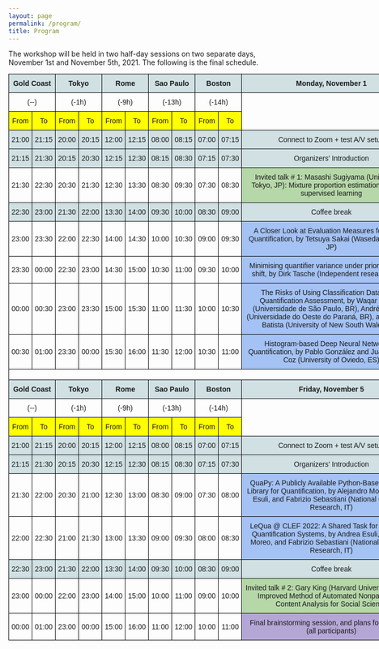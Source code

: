 ```yaml
---
layout: page
permalink: /program/
title: Program
---
```


The workshop will be held in two half-day sessions on two separate days, November 1st and November 5th, 2021. The following is the final schedule.


<style type="text/css">
.tg  {border-collapse:collapse;border-spacing:0;margin:0px auto;}
.tg td{border-color:black;border-style:solid;border-width:1px;font-family:Arial, sans-serif;font-size:14px;
  overflow:hidden;padding:10px 5px;word-break:normal;}
.tg th{border-color:black;border-style:solid;border-width:1px;font-family:Arial, sans-serif;font-size:14px;
  font-weight:normal;overflow:hidden;padding:10px 5px;word-break:normal;}
.tg .tg-cly1{text-align:left;vertical-align:middle}
.tg .tg-zmc0{background-color:#D0E0E3;font-weight:bold;text-align:center;vertical-align:middle}
.tg .tg-za92{background-color:#FFF2CC;text-align:center;vertical-align:middle}
.tg .tg-w80k{background-color:#B4A7D6;text-align:center;vertical-align:middle}
.tg .tg-nrix{text-align:center;vertical-align:middle}
.tg .tg-jd6m{background-color:#FF0;text-align:center;vertical-align:middle}
.tg .tg-lqqp{background-color:#D0E0E3;text-align:center;vertical-align:middle}
.tg .tg-pju0{background-color:#B6D7A8;text-align:center;vertical-align:middle}
.tg .tg-duty{background-color:#A4C2F4;text-align:center;vertical-align:middle}
.tg .tg-y0hg{background-color:#ffffff;text-align:left;vertical-align:middle}
</style>
<table class="tg" style="undefined;table-layout: fixed; width: 955px">
<colgroup>
<col style="width: 46px">
<col style="width: 46px">
<col style="width: 46px">
<col style="width: 46px">
<col style="width: 46px">
<col style="width: 46px">
<col style="width: 46px">
<col style="width: 46px">
<col style="width: 46px">
<col style="width: 46px">
<col style="width: 355px">
<col style="width: 140px">
</colgroup>
<thead>
  <tr>
    <th class="tg-zmc0" colspan="2"><span style="font-weight:bold;background-color:#D0E0E3">Gold Coast</span></th>
    <th class="tg-zmc0" colspan="2"><span style="font-weight:bold;background-color:#D0E0E3">Tokyo</span></th>
    <th class="tg-zmc0" colspan="2"><span style="font-weight:bold;background-color:#D0E0E3">Rome</span></th>
    <th class="tg-zmc0" colspan="2"><span style="font-weight:bold;background-color:#D0E0E3">Sao Paulo</span></th>
    <th class="tg-zmc0" colspan="2"><span style="font-weight:bold;background-color:#D0E0E3">Boston</span></th>
    <th class="tg-zmc0"><span style="font-weight:bold;background-color:#D0E0E3">Monday, November 1</span></th>
    <th class="tg-cly1" rowspan="5"></th>
  </tr>
  <tr>
    <th class="tg-nrix" colspan="2"><span style="font-weight:normal">(--)</span></th>
    <th class="tg-nrix" colspan="2">(-1h)</th>
    <th class="tg-nrix" colspan="2">(-9h)</th>
    <th class="tg-nrix" colspan="2">(-13h)</th>
    <th class="tg-nrix" colspan="2">(-14h)</th>
    <th class="tg-cly1" rowspan="2"></th>
  </tr>
  <tr>
    <th class="tg-jd6m"><span style="font-weight:normal;background-color:#FF0">From</span></th>
    <th class="tg-jd6m"><span style="font-weight:normal;background-color:#FF0">To</span></th>
    <th class="tg-jd6m"><span style="font-weight:normal;background-color:#FF0">From</span></th>
    <th class="tg-jd6m"><span style="font-weight:normal;background-color:#FF0">To</span></th>
    <th class="tg-jd6m"><span style="font-weight:normal;background-color:#FF0">From</span></th>
    <th class="tg-jd6m"><span style="font-weight:normal;background-color:#FF0">To</span></th>
    <th class="tg-jd6m"><span style="font-weight:normal;background-color:#FF0">From</span></th>
    <th class="tg-jd6m"><span style="font-weight:normal;background-color:#FF0">To</span></th>
    <th class="tg-jd6m"><span style="font-weight:normal;background-color:#FF0">From</span></th>
    <th class="tg-jd6m"><span style="font-weight:normal;background-color:#FF0">To</span></th>
  </tr>
  <tr>
    <th class="tg-lqqp"><span style="font-weight:normal;background-color:#D0E0E3">21:00</span></th>
    <th class="tg-lqqp"><span style="font-weight:normal;background-color:#D0E0E3">21:15</span></th>
    <th class="tg-lqqp"><span style="font-weight:normal;background-color:#D0E0E3">20:00</span></th>
    <th class="tg-lqqp"><span style="font-weight:normal;background-color:#D0E0E3">20:15</span></th>
    <th class="tg-lqqp"><span style="font-weight:normal;background-color:#D0E0E3">12:00</span></th>
    <th class="tg-lqqp"><span style="font-weight:normal;background-color:#D0E0E3">12:15</span></th>
    <th class="tg-lqqp"><span style="font-weight:normal;background-color:#D0E0E3">08:00</span></th>
    <th class="tg-lqqp"><span style="font-weight:normal;background-color:#D0E0E3">08:15</span></th>
    <th class="tg-lqqp"><span style="font-weight:normal;background-color:#D0E0E3">07:00</span></th>
    <th class="tg-lqqp"><span style="font-weight:normal;background-color:#D0E0E3">07:15</span></th>
    <th class="tg-lqqp"><span style="font-weight:normal;background-color:#D0E0E3">Connect to Zoom + test A/V setup</span></th>
  </tr>
  <tr>
    <th class="tg-lqqp"><span style="font-weight:normal;background-color:#D0E0E3">21:15</span></th>
    <th class="tg-lqqp"><span style="font-weight:normal;background-color:#D0E0E3">21:30</span></th>
    <th class="tg-lqqp"><span style="font-weight:normal;background-color:#D0E0E3">20:15</span></th>
    <th class="tg-lqqp"><span style="font-weight:normal;background-color:#D0E0E3">20:30</span></th>
    <th class="tg-lqqp"><span style="font-weight:normal;background-color:#D0E0E3">12:15</span></th>
    <th class="tg-lqqp"><span style="font-weight:normal;background-color:#D0E0E3">12:30</span></th>
    <th class="tg-lqqp"><span style="font-weight:normal;background-color:#D0E0E3">08:15</span></th>
    <th class="tg-lqqp"><span style="font-weight:normal;background-color:#D0E0E3">08:30</span></th>
    <th class="tg-lqqp"><span style="font-weight:normal;background-color:#D0E0E3">07:15</span></th>
    <th class="tg-lqqp"><span style="font-weight:normal;background-color:#D0E0E3">07:30</span></th>
    <th class="tg-lqqp"><span style="font-weight:normal;background-color:#D0E0E3">Organizers' Introduction</span></th>
  </tr>
</thead>
<tbody>
  <tr>
    <td class="tg-nrix"><span style="font-weight:normal">21:30</span></td>
    <td class="tg-nrix"><span style="font-weight:normal">22:30</span></td>
    <td class="tg-nrix"><span style="font-weight:normal">20:30</span></td>
    <td class="tg-nrix"><span style="font-weight:normal">21:30</span></td>
    <td class="tg-nrix"><span style="font-weight:normal">12:30</span></td>
    <td class="tg-nrix"><span style="font-weight:normal">13:30</span></td>
    <td class="tg-nrix"><span style="font-weight:normal">08:30</span></td>
    <td class="tg-nrix"><span style="font-weight:normal">09:30</span></td>
    <td class="tg-nrix"><span style="font-weight:normal">07:30</span></td>
    <td class="tg-nrix"><span style="font-weight:normal">08:30</span></td>
    <td class="tg-pju0"><span style="font-weight:normal;background-color:#B6D7A8">Invited talk # 1: Masashi Sugiyama (University of Tokyo, JP): Mixture proportion estimation in weakly supervised learning</span></td>
    <td class="tg-za92"><span style="font-weight:normal;background-color:#FFF2CC">&lt;-- Chair: Juan Jose del Coz</span></td>
  </tr>
  <tr>
    <td class="tg-lqqp"><span style="font-weight:normal;background-color:#D0E0E3">22:30</span></td>
    <td class="tg-lqqp"><span style="font-weight:normal;background-color:#D0E0E3">23:00</span></td>
    <td class="tg-lqqp"><span style="font-weight:normal;background-color:#D0E0E3">21:30</span></td>
    <td class="tg-lqqp"><span style="font-weight:normal;background-color:#D0E0E3">22:00</span></td>
    <td class="tg-lqqp"><span style="font-weight:normal;background-color:#D0E0E3">13:30</span></td>
    <td class="tg-lqqp"><span style="font-weight:normal;background-color:#D0E0E3">14:00</span></td>
    <td class="tg-lqqp"><span style="font-weight:normal;background-color:#D0E0E3">09:30</span></td>
    <td class="tg-lqqp"><span style="font-weight:normal;background-color:#D0E0E3">10:00</span></td>
    <td class="tg-lqqp"><span style="font-weight:normal;background-color:#D0E0E3">08:30</span></td>
    <td class="tg-lqqp"><span style="font-weight:normal;background-color:#D0E0E3">09:00</span></td>
    <td class="tg-lqqp"><span style="font-weight:normal;background-color:#D0E0E3">Coffee break</span></td>
    <td class="tg-cly1"></td>
  </tr>
  <tr>
    <td class="tg-nrix"><span style="font-weight:normal">23:00</span></td>
    <td class="tg-nrix"><span style="font-weight:normal">23:30</span></td>
    <td class="tg-nrix"><span style="font-weight:normal">22:00</span></td>
    <td class="tg-nrix"><span style="font-weight:normal">22:30</span></td>
    <td class="tg-nrix"><span style="font-weight:normal">14:00</span></td>
    <td class="tg-nrix"><span style="font-weight:normal">14:30</span></td>
    <td class="tg-nrix"><span style="font-weight:normal">10:00</span></td>
    <td class="tg-nrix"><span style="font-weight:normal">10:30</span></td>
    <td class="tg-nrix"><span style="font-weight:normal">09:00</span></td>
    <td class="tg-nrix"><span style="font-weight:normal">09:30</span></td>
    <td class="tg-duty"><span style="font-weight:normal;background-color:#A4C2F4">A Closer Look at Evaluation Measures for Ordinal Quantification, by Tetsuya Sakai (Waseda University, JP)</span></td>
    <td class="tg-za92" rowspan="4">&lt;-- Chair: Alejandro Moreo</td>
  </tr>
  <tr>
    <td class="tg-nrix"><span style="font-weight:normal">23:30</span></td>
    <td class="tg-nrix"><span style="font-weight:normal">00:00</span></td>
    <td class="tg-nrix"><span style="font-weight:normal">22:30</span></td>
    <td class="tg-nrix"><span style="font-weight:normal">23:00</span></td>
    <td class="tg-nrix"><span style="font-weight:normal">14:30</span></td>
    <td class="tg-nrix"><span style="font-weight:normal">15:00</span></td>
    <td class="tg-nrix"><span style="font-weight:normal">10:30</span></td>
    <td class="tg-nrix"><span style="font-weight:normal">11:00</span></td>
    <td class="tg-nrix"><span style="font-weight:normal">09:30</span></td>
    <td class="tg-nrix"><span style="font-weight:normal">10:00</span></td>
    <td class="tg-duty"><span style="font-weight:normal;background-color:#A4C2F4">Minimising quantifier variance under prior probability shift, by Dirk Tasche (Independent researcher, CH)</span></td>
  </tr>
  <tr>
    <td class="tg-nrix"><span style="font-weight:normal">00:00</span></td>
    <td class="tg-nrix"><span style="font-weight:normal">00:30</span></td>
    <td class="tg-nrix"><span style="font-weight:normal">23:00</span></td>
    <td class="tg-nrix"><span style="font-weight:normal">23:30</span></td>
    <td class="tg-nrix"><span style="font-weight:normal">15:00</span></td>
    <td class="tg-nrix"><span style="font-weight:normal">15:30</span></td>
    <td class="tg-nrix"><span style="font-weight:normal">11:00</span></td>
    <td class="tg-nrix"><span style="font-weight:normal">11:30</span></td>
    <td class="tg-nrix"><span style="font-weight:normal">10:00</span></td>
    <td class="tg-nrix"><span style="font-weight:normal">10:30</span></td>
    <td class="tg-duty"><span style="font-weight:normal;background-color:#A4C2F4">The Risks of Using Classification Datasets in Quantification Assessment, by Waqar Hassan (Universidade de São Paulo, BR), André Maletzke (Universidade do Oeste do Paraná, BR), and Gustavo Batista (University of New South Wales, AU)</span></td>
  </tr>
  <tr>
    <td class="tg-nrix"><span style="font-weight:normal">00:30</span></td>
    <td class="tg-nrix"><span style="font-weight:normal">01:00</span></td>
    <td class="tg-nrix"><span style="font-weight:normal">23:30</span></td>
    <td class="tg-nrix"><span style="font-weight:normal">00:00</span></td>
    <td class="tg-nrix"><span style="font-weight:normal">15:30</span></td>
    <td class="tg-nrix"><span style="font-weight:normal">16:00</span></td>
    <td class="tg-nrix"><span style="font-weight:normal">11:30</span></td>
    <td class="tg-nrix"><span style="font-weight:normal">12:00</span></td>
    <td class="tg-nrix"><span style="font-weight:normal">10:30</span></td>
    <td class="tg-nrix"><span style="font-weight:normal">11:00</span></td>
    <td class="tg-duty"><span style="font-weight:normal;background-color:#A4C2F4">Histogram-based Deep Neural Network for Quantification, by Pablo González and Juan José del Coz (University of Oviedo, ES)</span></td>
  </tr>
  <tr>
    <td class="tg-cly1" colspan="12" rowspan="3"></td>
  </tr>
  <tr>
  </tr>
  <tr>
  </tr>
  <tr>
    <td class="tg-zmc0" colspan="2"><span style="font-weight:bold;background-color:#D0E0E3">Gold Coast</span></td>
    <td class="tg-zmc0" colspan="2"><span style="font-weight:bold;background-color:#D0E0E3">Tokyo</span></td>
    <td class="tg-zmc0" colspan="2"><span style="font-weight:bold;background-color:#D0E0E3">Rome</span></td>
    <td class="tg-zmc0" colspan="2"><span style="font-weight:bold;background-color:#D0E0E3">Sao Paulo</span></td>
    <td class="tg-zmc0" colspan="2"><span style="font-weight:bold;background-color:#D0E0E3">Boston</span></td>
    <td class="tg-zmc0"><span style="font-weight:bold;background-color:#D0E0E3">Friday, November 5</span></td>
    <td class="tg-y0hg" rowspan="5"></td>
  </tr>
  <tr>
    <td class="tg-nrix" colspan="2"><span style="font-weight:normal">(--)</span></td>
    <td class="tg-nrix" colspan="2">(-1h)</td>
    <td class="tg-nrix" colspan="2">(-9h)</td>
    <td class="tg-nrix" colspan="2">(-13h)</td>
    <td class="tg-nrix" colspan="2">(-14h)</td>
    <td class="tg-cly1" rowspan="2"></td>
  </tr>
  <tr>
    <td class="tg-jd6m"><span style="font-weight:normal;background-color:#FF0">From</span></td>
    <td class="tg-jd6m"><span style="font-weight:normal;background-color:#FF0">To</span></td>
    <td class="tg-jd6m"><span style="font-weight:normal;background-color:#FF0">From</span></td>
    <td class="tg-jd6m"><span style="font-weight:normal;background-color:#FF0">To</span></td>
    <td class="tg-jd6m"><span style="font-weight:normal;background-color:#FF0">From</span></td>
    <td class="tg-jd6m"><span style="font-weight:normal;background-color:#FF0">To</span></td>
    <td class="tg-jd6m"><span style="font-weight:normal;background-color:#FF0">From</span></td>
    <td class="tg-jd6m"><span style="font-weight:normal;background-color:#FF0">To</span></td>
    <td class="tg-jd6m"><span style="font-weight:normal;background-color:#FF0">From</span></td>
    <td class="tg-jd6m"><span style="font-weight:normal;background-color:#FF0">To</span></td>
  </tr>
  <tr>
    <td class="tg-lqqp"><span style="font-weight:normal;background-color:#D0E0E3">21:00</span></td>
    <td class="tg-lqqp"><span style="font-weight:normal;background-color:#D0E0E3">21:15</span></td>
    <td class="tg-lqqp"><span style="font-weight:normal;background-color:#D0E0E3">20:00</span></td>
    <td class="tg-lqqp"><span style="font-weight:normal;background-color:#D0E0E3">20:15</span></td>
    <td class="tg-lqqp"><span style="font-weight:normal;background-color:#D0E0E3">12:00</span></td>
    <td class="tg-lqqp"><span style="font-weight:normal;background-color:#D0E0E3">12:15</span></td>
    <td class="tg-lqqp"><span style="font-weight:normal;background-color:#D0E0E3">08:00</span></td>
    <td class="tg-lqqp"><span style="font-weight:normal;background-color:#D0E0E3">08:15</span></td>
    <td class="tg-lqqp"><span style="font-weight:normal;background-color:#D0E0E3">07:00</span></td>
    <td class="tg-lqqp"><span style="font-weight:normal;background-color:#D0E0E3">07:15</span></td>
    <td class="tg-lqqp"><span style="font-weight:normal;background-color:#D0E0E3">Connect to Zoom + test A/V setup</span></td>
  </tr>
  <tr>
    <td class="tg-lqqp"><span style="font-weight:normal;background-color:#D0E0E3">21:15</span></td>
    <td class="tg-lqqp"><span style="font-weight:normal;background-color:#D0E0E3">21:30</span></td>
    <td class="tg-lqqp"><span style="font-weight:normal;background-color:#D0E0E3">20:15</span></td>
    <td class="tg-lqqp"><span style="font-weight:normal;background-color:#D0E0E3">20:30</span></td>
    <td class="tg-lqqp"><span style="font-weight:normal;background-color:#D0E0E3">12:15</span></td>
    <td class="tg-lqqp"><span style="font-weight:normal;background-color:#D0E0E3">12:30</span></td>
    <td class="tg-lqqp"><span style="font-weight:normal;background-color:#D0E0E3">08:15</span></td>
    <td class="tg-lqqp"><span style="font-weight:normal;background-color:#D0E0E3">08:30</span></td>
    <td class="tg-lqqp"><span style="font-weight:normal;background-color:#D0E0E3">07:15</span></td>
    <td class="tg-lqqp"><span style="font-weight:normal;background-color:#D0E0E3">07:30</span></td>
    <td class="tg-lqqp"><span style="font-weight:normal;background-color:#D0E0E3">Organizers' Introduction</span></td>
  </tr>
  <tr>
    <td class="tg-nrix"><span style="font-weight:normal">21:30</span></td>
    <td class="tg-nrix"><span style="font-weight:normal">22:00</span></td>
    <td class="tg-nrix"><span style="font-weight:normal">20:30</span></td>
    <td class="tg-nrix"><span style="font-weight:normal">21:00</span></td>
    <td class="tg-nrix"><span style="font-weight:normal">12:30</span></td>
    <td class="tg-nrix"><span style="font-weight:normal">13:00</span></td>
    <td class="tg-nrix"><span style="font-weight:normal">08:30</span></td>
    <td class="tg-nrix"><span style="font-weight:normal">09:00</span></td>
    <td class="tg-nrix"><span style="font-weight:normal">07:30</span></td>
    <td class="tg-nrix"><span style="font-weight:normal">08:00</span></td>
    <td class="tg-duty"><span style="font-weight:normal;background-color:#A4C2F4">QuaPy: A Publicly Available Python-Based Software Library for Quantification, by Alejandro Moreo, Andrea Esuli, and Fabrizio Sebastiani (National Council of Research, IT)</span></td>
    <td class="tg-za92" rowspan="2">&lt;-- Chair: Pablo Gonzalez</td>
  </tr>
  <tr>
    <td class="tg-nrix"><span style="font-weight:normal">22:00</span></td>
    <td class="tg-nrix"><span style="font-weight:normal">22:30</span></td>
    <td class="tg-nrix"><span style="font-weight:normal">21:00</span></td>
    <td class="tg-nrix"><span style="font-weight:normal">21:30</span></td>
    <td class="tg-nrix"><span style="font-weight:normal">13:00</span></td>
    <td class="tg-nrix"><span style="font-weight:normal">13:30</span></td>
    <td class="tg-nrix"><span style="font-weight:normal">09:00</span></td>
    <td class="tg-nrix"><span style="font-weight:normal">09:30</span></td>
    <td class="tg-nrix"><span style="font-weight:normal">08:00</span></td>
    <td class="tg-nrix"><span style="font-weight:normal">08:30</span></td>
    <td class="tg-duty"><span style="font-weight:normal;background-color:#A4C2F4">LeQua @ CLEF 2022: A Shared Task for Evaluating Quantification Systems, by Andrea Esuli, Alejandro Moreo, and Fabrizio Sebastiani (National Council of Research, IT)</span></td>
  </tr>
  <tr>
    <td class="tg-lqqp"><span style="font-weight:normal;background-color:#D0E0E3">22:30</span></td>
    <td class="tg-lqqp"><span style="font-weight:normal;background-color:#D0E0E3">23:00</span></td>
    <td class="tg-lqqp"><span style="font-weight:normal;background-color:#D0E0E3">21:30</span></td>
    <td class="tg-lqqp"><span style="font-weight:normal;background-color:#D0E0E3">22:00</span></td>
    <td class="tg-lqqp"><span style="font-weight:normal;background-color:#D0E0E3">13:30</span></td>
    <td class="tg-lqqp"><span style="font-weight:normal;background-color:#D0E0E3">14:00</span></td>
    <td class="tg-lqqp"><span style="font-weight:normal;background-color:#D0E0E3">09:30</span></td>
    <td class="tg-lqqp"><span style="font-weight:normal;background-color:#D0E0E3">10:00</span></td>
    <td class="tg-lqqp"><span style="font-weight:normal;background-color:#D0E0E3">08:30</span></td>
    <td class="tg-lqqp"><span style="font-weight:normal;background-color:#D0E0E3">09:00</span></td>
    <td class="tg-lqqp"><span style="font-weight:normal;background-color:#D0E0E3">Coffee break</span></td>
    <td class="tg-cly1"></td>
  </tr>
  <tr>
    <td class="tg-nrix"><span style="font-weight:normal">23:00</span></td>
    <td class="tg-nrix"><span style="font-weight:normal">00:00</span></td>
    <td class="tg-nrix"><span style="font-weight:normal">22:00</span></td>
    <td class="tg-nrix"><span style="font-weight:normal">23:00</span></td>
    <td class="tg-nrix"><span style="font-weight:normal">14:00</span></td>
    <td class="tg-nrix"><span style="font-weight:normal">15:00</span></td>
    <td class="tg-nrix"><span style="font-weight:normal">10:00</span></td>
    <td class="tg-nrix"><span style="font-weight:normal">11:00</span></td>
    <td class="tg-nrix"><span style="font-weight:normal">09:00</span></td>
    <td class="tg-nrix"><span style="font-weight:normal">10:00</span></td>
    <td class="tg-pju0"><span style="font-weight:normal;background-color:#B6D7A8">Invited talk # 2: Gary King (Harvard University, US): An Improved Method of Automated Nonparametric Content Analysis for Social Science</span></td>
    <td class="tg-za92" rowspan="2">&lt;-- Chair: Fabrizio Sebastiani</td>
  </tr>
  <tr>
    <td class="tg-nrix"><span style="font-weight:normal">00:00</span></td>
    <td class="tg-nrix"><span style="font-weight:normal">01:00</span></td>
    <td class="tg-nrix"><span style="font-weight:normal">23:00</span></td>
    <td class="tg-nrix"><span style="font-weight:normal">00:00</span></td>
    <td class="tg-nrix"><span style="font-weight:normal">15:00</span></td>
    <td class="tg-nrix"><span style="font-weight:normal">16:00</span></td>
    <td class="tg-nrix"><span style="font-weight:normal">11:00</span></td>
    <td class="tg-nrix"><span style="font-weight:normal">12:00</span></td>
    <td class="tg-nrix"><span style="font-weight:normal">10:00</span></td>
    <td class="tg-nrix"><span style="font-weight:normal">11:00</span></td>
    <td class="tg-w80k"><span style="font-weight:normal;background-color:#B4A7D6">Final brainstorming session, and plans for the future (all participants)</span></td>
  </tr>
</tbody>
</table>